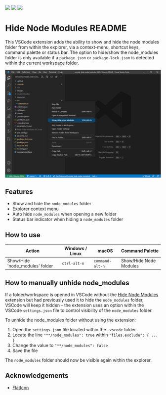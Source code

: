 [![](https://vsmarketplacebadge.apphb.com/version/chrisbibby.hide-node-modules.svg)](https://marketplace.visualstudio.com/items?itemName=chrisbibby.hide-node-modules)
[![](https://vsmarketplacebadge.apphb.com/installs/chrisbibby.hide-node-modules.svg)](https://marketplace.visualstudio.com/items?itemName=chrisbibby.hide-node-modules)
[![](https://vsmarketplacebadge.apphb.com/rating/chrisbibby.hide-node-modules.svg)](https://marketplace.visualstudio.com/items?itemName=chrisbibby.hide-node-modules&ssr=false#review-details)

# Hide Node Modules README

This VSCode extension adds the ability to show and hide the node modules folder from within the explorer, via a context-menu, shortcut keys, command palette or status bar.  The option to hide/show the node_modules folder is only available if a `package.json` or `package-lock.json` is detected within the current workspace folder.

![Hide Node Modules VSCode Extension](https://raw.githubusercontent.com/chrisbibby/vscode_hide-node-modules/master/resources/hide-node-modules_screenshot_01.png 'Hide Node Modules')

## Features

- Show and hide the `node_modules` folder
- Explorer context menu 
- Auto hide `node_modules` when opening a new folder
- Status bar indicator when hiding a `node_modules` folder

## How to use

| Action                          | Windows / Linux | macOS             | Command Palette         |
| ------------------------------- | --------------- | ----------------- | ----------------------- |
| Show/Hide 'node_modules' folder | `ctrl-alt-n`    | `command-alt-n`   | Show/Hide Node Modules  |


## How to manually unhide node_modules

If a folder/workspace is opened in VSCode without the [Hide Node Modules](https://marketplace.visualstudio.com/items?itemName=chrisbibby.hide-node-modules) extension but had previously used it to hide the `node_modules` folder, VSCode will keep it hidden - the extension uses an option within the VSCode `settings.json` file to control visibility of the `node_modules` folder.

To unhide the node_modules folder without using the extension:
1. Open the `settings.json` file located within the `.vscode` folder
2. Locate the line `"**/node_modules": true` within `"files.exclude": { ... }` 
3. Change the value to `"**/node_modules": false` 
4. Save the file

The `node_modules` folder should now be visible again within the explorer.

## Acknowledgements

- [FlatIcon](https://www.flaticon.com/free-icon/hide_482706)
